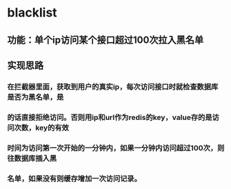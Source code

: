 # blacklist
## 功能：单个ip访问某个接口超过100次拉入黑名单
## 实现思路
### 在拦截器里面，获取到用户的真实ip，每次访问接口时就检查数据库是否为黑名单，是
### 的话直接拒绝访问。否则用ip和url作为redis的key，value存的是访问次数，key的有效
### 时间为访问第一次开始的一分钟内，如果一分钟内访问超过100次，则往数据库插入黑
### 名单，如果没有则缓存增加一次访问记录。
